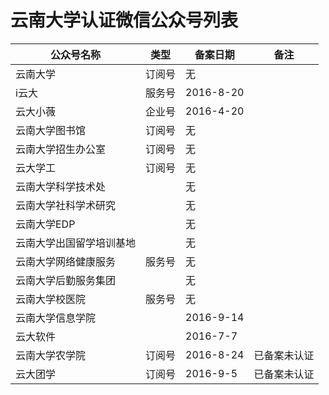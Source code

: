# 云南大学认证微信公众号列表

| 公众号名称 | 类型 | 备案日期 | 备注 |
| --- | --- | --- | --- |
| 云南大学 | 订阅号 | 无 |  |
| i云大 | 服务号 | 2016-8-20 |  |
| 云大小薇 | 企业号 | 2016-4-20 |  |
| 云南大学图书馆 | 订阅号 | 无 |  |
| 云南大学招生办公室 | 订阅号 | 无 |  |
| 云大学工 | 订阅号 | 无 |  |
| 云南大学科学技术处 |  | 无 |  |
| 云南大学社科学术研究 |  | 无 |  |
| 云南大学EDP |  | 无 |  |
| 云南大学出国留学培训基地 |  | 无 |  |
| 云南大学网络健康服务 | 服务号 | 无 |  |
| 云南大学后勤服务集团 |  | 无 |  |
| 云南大学校医院 | 服务号 | 无 |  |
| 云南大学信息学院 |  | 2016-9-14 |  |
| 云大软件 |  | 2016-7-7 |   |
| 云南大学农学院 | 订阅号 | 2016-8-24 | 已备案未认证 |
| 云大团学 | 订阅号 | 2016-9-5 | 已备案未认证 |

















